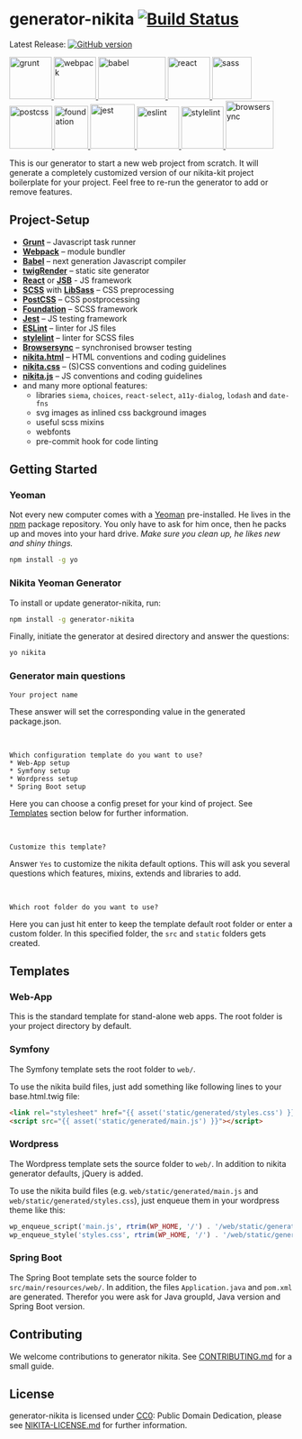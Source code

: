 # generator-nikita [![Build Status](https://secure.travis-ci.org/nikita-kit/generator-nikita.png?branch=master)](https://travis-ci.org/nikita-kit/generator-nikita)

Latest Release: [![GitHub version](https://badge.fury.io/gh/nikita-kit%2Fgenerator-nikita.png)](https://github.com/nikita-kit/generator-nikita/releases)

<a href="http://gruntjs.com/">
    <img height="75" src="https://cdn.rawgit.com/nikita-kit/generator-nikita/master/img/grunt.svg" alt="grunt">
</a>
<a href="https://webpack.js.org/">
    <img height="75" src="https://cdn.rawgit.com/nikita-kit/generator-nikita/master/img/webpack.svg" alt="webpack">
</a>
<a href="https://babeljs.io/">
    <img height="75" width="120" src="https://cdn.rawgit.com/nikita-kit/generator-nikita/master/img/babel.svg" alt="babel">
</a>
<a href="https://reactjs.org/">
    <img height="75" src="https://cdn.rawgit.com/nikita-kit/generator-nikita/master/img/react.svg" alt="react">
</a>
<a href="https://github.com/sass/node-sass">
    <img height="75" width="70" src="https://cdn.rawgit.com/nikita-kit/generator-nikita/master/img/node-sass.svg" alt="sass">
</a>
<a href="http://postcss.org/">
    <img height="76" src="https://cdn.rawgit.com/nikita-kit/generator-nikita/master/img/postcss.svg" alt="postcss">
</a>
<a href="https://foundation.zurb.com/sites.html">
    <img height="76" width="60" src="https://cdn.rawgit.com/nikita-kit/generator-nikita/master/img/foundation.svg" alt="foundation">
</a>
<a href="https://facebook.github.io/jest/">
    <img height="79" src="https://cdn.rawgit.com/nikita-kit/generator-nikita/master/img/jest.svg" alt="jest">
</a>
<a href="http://eslint.org/">
    <img height="75" src="https://cdn.rawgit.com/nikita-kit/generator-nikita/master/img/eslint.svg" alt="eslint">
</a>
<a href="https://stylelint.io/">
    <img height="75" src="https://cdn.rawgit.com/nikita-kit/generator-nikita/master/img/stylelint.svg" alt="stylelint">
</a>
<a href="https://browsersync.io/">
    <img height="85" src="https://cdn.rawgit.com/nikita-kit/generator-nikita/master/img/browsersync.svg" alt="browsersync">
</a>


This is our generator to start a new web project from scratch.
It will generate a completely customized version of our nikita-kit project boilerplate for your project.
Feel free to re-run the generator to add or remove features.


## Project-Setup

- [__Grunt__](http://gruntjs.com/) – Javascript task runner
- [__Webpack__](https://webpack.js.org/) – module bundler
- [__Babel__](https://babeljs.io/) – next generation Javascript compiler
- [__twigRender__](https://github.com/stefanullinger/grunt-twig-render) – static site generator
- [__React__](https://reactjs.org/) or [__JSB__](https://github.com/DracoBlue/jsb/) - JS framework
- [__SCSS__](http://sass-lang.com/) with [__LibSass__](http://libsass.org/) – CSS preprocessing
- [__PostCSS__](http://postcss.org/) – CSS postprocessing
- [__Foundation__](https://foundation.zurb.com/sites.html) – SCSS framework
- [__Jest__](https://facebook.github.io/jest/) – JS testing framework
- [__ESLint__](http://eslint.org/) – linter for JS files
- [__stylelint__](https://stylelint.io/) – linter for SCSS files
- [__Browsersync__](https://browsersync.io/) – synchronised browser testing
- [__nikita.html__](https://github.com/nikita-kit/nikita-html) – HTML conventions and coding guidelines
- [__nikita.css__](https://github.com/nikita-kit/nikita-css) – (S)CSS conventions and coding guidelines
- [__nikita.js__](https://github.com/nikita-kit/nikita-js) – JS conventions and coding guidelines
- and many more optional features:
  - libraries `siema`, `choices`, `react-select`, `a11y-dialog`, `lodash` and `date-fns`
  - svg images as inlined css background images
  - useful scss mixins
  - webfonts
  - pre-commit hook for code linting


## Getting Started

### Yeoman

Not every new computer comes with a [Yeoman](http://yeoman.io/) pre-installed. He lives in the [npm](https://npmjs.org) package repository. You only have to ask for him once, then he packs up and moves into your hard drive. *Make sure you clean up, he likes new and shiny things.*

```bash
npm install -g yo
```

### Nikita Yeoman Generator

To install or update generator-nikita, run:

```bash
npm install -g generator-nikita
```

Finally, initiate the generator at desired directory and answer the questions:

```bash
yo nikita
```

### Generator main questions

```
Your project name
```

These answer will set the corresponding value in the generated package.json.

&nbsp;

```
Which configuration template do you want to use?
* Web-App setup
* Symfony setup
* Wordpress setup
* Spring Boot setup
```

Here you can choose a config preset for your kind of project.
See [Templates](#templates) section below for further information.

&nbsp;

```
Customize this template?
```

Answer `Yes` to customize the nikita default options.
This will ask you several questions which features, mixins, extends and libraries to add.

&nbsp;

```
Which root folder do you want to use?
```

Here you can just hit enter to keep the template default root folder or enter a custom folder.
In this specified folder, the `src` and `static` folders gets created.


## Templates

### Web-App

This is the standard template for stand-alone web apps. The root folder is your project directory by default.


### Symfony

The Symfony template sets the root folder to `web/`.

To use the nikita build files, just add something like following lines to your base.html.twig file:
```html
<link rel="stylesheet" href="{{ asset('static/generated/styles.css') }}" />
<script src="{{ asset('static/generated/main.js') }}"></script>
```

### Wordpress

The Wordpress template sets the source folder to `web/`.
In addition to nikita generator defaults, jQuery is added.

To use the nikita build files (e.g. `web/static/generated/main.js` and `web/static/generated/styles.css`), just enqueue them in your wordpress theme like this:
```php
wp_enqueue_script('main.js', rtrim(WP_HOME, '/') . '/web/static/generated/main.js', array(), '1.0', false);
wp_enqueue_style('styles.css', rtrim(WP_HOME, '/') . '/web/static/generated/styles.css', array(), '1.0', 'all');
```

### Spring Boot

The Spring Boot template sets the source folder to `src/main/resources/web/`.
In addition, the files `Application.java` and `pom.xml` are generated.
Therefor you were ask for Java groupId, Java version and Spring Boot version.


## Contributing

We welcome contributions to generator nikita. See [CONTRIBUTING.md](CONTRIBUTING.md) for a small guide.


## License

generator-nikita is licensed under [CC0](http://creativecommons.org/publicdomain/zero/1.0/): Public Domain Dedication, please see
[NIKITA-LICENSE.md](NIKITA-LICENSE.md) for further information.
